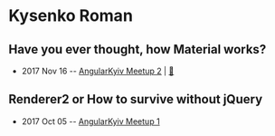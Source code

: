 # Kysenko Roman

## Have you ever thought, how Material works?
- 2017 Nov 16 -- [AngularKyiv Meetup 2](https://www.youtube.com/watch?v=OYRulyOAito)  | [:notebook:](https://goo.gl/oxXa7q)  
## Renderer2 or How to survive without jQuery
- 2017 Oct 05 -- [AngularKyiv Meetup 1](https://www.youtube.com/watch?v=0XXFLMfHKkY)    
